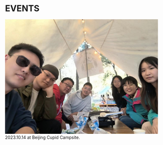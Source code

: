 # EVENTS  
![](https://raw.githubusercontent.com/houlresearch/Tests/main/231014.jpg)  
2023.10.14 at Beijing Cupid Campsite.  
